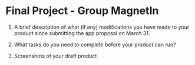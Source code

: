 # Final Project - Group MagnetIn

1.  A brief description of what (if any) modifications you have made to your product since submitting the app proposal on March 31.

2.  What tasks do you need to complete before your product can run?

3.  Screenshots of your draft product
